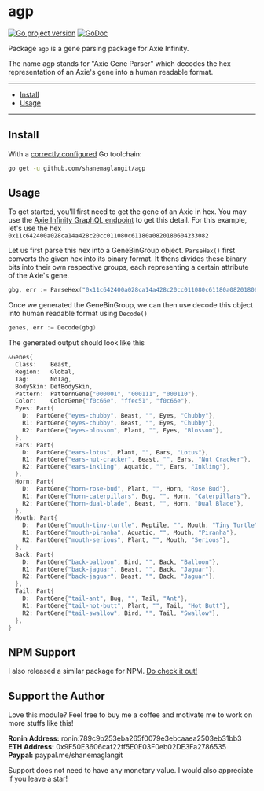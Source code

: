 # agp

[![Go project version](https://badge.fury.io/go/github.com%2Fshanemaglangit%2Fagp.svg)](https://badge.fury.io/go/github.com%2Fshanemaglangit%2Fagp)
[![GoDoc](https://pkg.go.dev/badge/github.com/shanemaglangit/agp?utm_source=godoc)](https://godoc.org/github.com/shanemaglangit/agp)

Package `agp` is a gene parsing package for Axie Infinity.

The name agp stands for "Axie Gene Parser" which decodes the hex representation of an Axie's gene into a human readable format.

---

* [Install](#install)
* [Usage](#usage)

---

## Install

With a [correctly configured](https://golang.org/doc/install#testing) Go toolchain:

```sh
go get -u github.com/shanemaglangit/agp
```

## Usage

To get started, you'll first need to get the gene of an Axie in hex. You may use the [Axie Infinity GraphQL endpoint](https://axie-graphql.web.app/) to get this detail. For this example, let's use the hex `0x11c642400a028ca14a428c20cc011080c61180a0820180604233082`

Let us first parse this hex into a GeneBinGroup object. `ParseHex()` first converts the given hex into its binary format. It thens divides these binary bits into their own respective groups, each representing a certain attribute of the Axie's gene.

```go
gbg, err := ParseHex("0x11c642400a028ca14a428c20cc011080c61180a0820180604233082")
```

Once we generated the GeneBinGroup, we can then use decode this object into human readable format using `Decode()`

```go
genes, err := Decode(gbg)
```

The generated output should look like this

```go
&Genes{
  Class:    Beast,
  Region:   Global,
  Tag:      NoTag,
  BodySkin: DefBodySkin,
  Pattern:  PatternGene{"000001", "000111", "000110"},
  Color:    ColorGene{"f0c66e", "ffec51", "f0c66e"},
  Eyes: Part{
    D:  PartGene{"eyes-chubby", Beast, "", Eyes, "Chubby"},
    R1: PartGene{"eyes-chubby", Beast, "", Eyes, "Chubby"},
    R2: PartGene{"eyes-blossom", Plant, "", Eyes, "Blossom"},
  },
  Ears: Part{
    D:  PartGene{"ears-lotus", Plant, "", Ears, "Lotus"},
    R1: PartGene{"ears-nut-cracker", Beast, "", Ears, "Nut Cracker"},
    R2: PartGene{"ears-inkling", Aquatic, "", Ears, "Inkling"},
  },
  Horn: Part{
    D:  PartGene{"horn-rose-bud", Plant, "", Horn, "Rose Bud"},
    R1: PartGene{"horn-caterpillars", Bug, "", Horn, "Caterpillars"},
    R2: PartGene{"horn-dual-blade", Beast, "", Horn, "Dual Blade"},
  },
  Mouth: Part{
    D:  PartGene{"mouth-tiny-turtle", Reptile, "", Mouth, "Tiny Turtle"},
    R1: PartGene{"mouth-piranha", Aquatic, "", Mouth, "Piranha"},
    R2: PartGene{"mouth-serious", Plant, "", Mouth, "Serious"},
  },
  Back: Part{
    D:  PartGene{"back-balloon", Bird, "", Back, "Balloon"},
    R1: PartGene{"back-jaguar", Beast, "", Back, "Jaguar"},
    R2: PartGene{"back-jaguar", Beast, "", Back, "Jaguar"},
  },
  Tail: Part{
    D:  PartGene{"tail-ant", Bug, "", Tail, "Ant"},
    R1: PartGene{"tail-hot-butt", Plant, "", Tail, "Hot Butt"},
    R2: PartGene{"tail-swallow", Bird, "", Tail, "Swallow"},
  },
}
```

## NPM Support

I also released a similar package for NPM. [Do check it out!](https://github.com/ShaneMaglangit/agp-npm)

## Support the Author

Love this module? Feel free to buy me a coffee and motivate me to work on more stuffs like this!

**Ronin Address:** ronin:789c9b253eba265f0079e3ebcaaea2503eb31bb3  
**ETH Address:** 0x9F50E3606caf22ff5E0E03F0eb02DE3Fa2786535  
**Paypal:** paypal.me/shanemaglangit  

Support does not need to have any monetary value. I would also appreciate if you leave a star!
